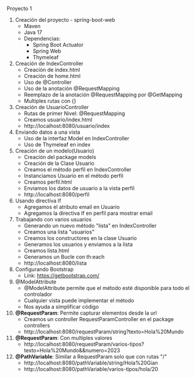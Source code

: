Proyecto 1

1. Creación del proyecto - spring-boot-web
   - Maven
   - Java 17
   - Dependencias:
     - Spring Boot Actuator
     - Spring Web
     - Thymeleaf
2. Creación de IndexController
   - Creación de index.html
   - Creación de home.html
   - Uso de @Controller
   - Uso de la anotación @RequestMapping
   - Reemplazo de la anotación @RequestMapping por @GetMapping
   - Multiples rutas con {}
3. Creación de UsuarioController
   - Rutas de primer Nivel: @RequestMapping
   - Creamos usuario/index.html
   - http://localhost:8080/usuario/index
4. Enviando datos a una vista
   - Uso de la interfaz Model en IndexController
   - Uso de Thymeleaf en index
5. Creación de un modelo(Usuario)
   - Creación del package models
   - Creación de la Clase Usuario
   - Creamos el método perfil en IndexController
   - Instanciamos Usuario en el método perfil
   - Creamos perfil.html
   - Enviamos los datos de usuario a la vista perfil
   - http://localhost:8080/perfil
6. Usando directiva If
   - Agregamos el atributo email en Usuario
   - Agregamos la directiva If en perfil para mostrar email
7. Trabajando con varios usuarios
   - Generando un nuevo método "lista" en IndexController
   - Creamos una lista "usuarios"
   - Creamos los constructores en la clase Usuario
   - Generamos los usuarios y enviamos a la lista
   - Creamos lista.html
   - Generamos un Bucle con th:each
   - http://localhost:8080/lista
8. Configurando Bootstrap
   - Link: https://getbootstrap.com/
9. @ModelAttribute
   - @ModelAttribute permite que el método esté disponible para todo el controlador
   - Cualquier vista puede implementar el método
   - Nos ayuda a simplificar código
10. **@RequestParam**: Permite capturar elementos desde la url
    - Creamos un controller RequestParamController en el package controllers
    - http://localhost:8080/requestParam/string?texto=Hola%20Mundo
11. **@RequestParam**: Con multiples valores
    - http://localhost:8080/requestParam/varios-tipos?texto=Hola%20Mundo&&numero=2023
12. **@PathVariable**: Similar a RequestParam solo que con rutas "/"
    - http://localhost:8080/pathVariable/string/Hola%20Gian
    - http://localhost:8080/pathVariable/varios-tipos/hola/20